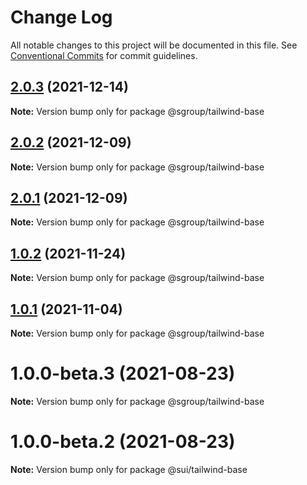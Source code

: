# Change Log

All notable changes to this project will be documented in this file.
See [Conventional Commits](https://conventionalcommits.org) for commit guidelines.

## [2.0.3](https://github.com/sgroupdesign/sui/compare/@sgroup/tailwind-base@2.0.2...@sgroup/tailwind-base@2.0.3) (2021-12-14)

**Note:** Version bump only for package @sgroup/tailwind-base





## [2.0.2](https://github.com/sgroupdesign/sui/compare/@sgroup/tailwind-base@2.0.1...@sgroup/tailwind-base@2.0.2) (2021-12-09)

**Note:** Version bump only for package @sgroup/tailwind-base





## [2.0.1](https://github.com/sgroupdesign/sui/compare/@sgroup/tailwind-base@1.0.2...@sgroup/tailwind-base@2.0.1) (2021-12-09)

**Note:** Version bump only for package @sgroup/tailwind-base





## [1.0.2](https://github.com/sgroupdesign/sui/compare/@sgroup/tailwind-base@1.0.1...@sgroup/tailwind-base@1.0.2) (2021-11-24)

**Note:** Version bump only for package @sgroup/tailwind-base





## [1.0.1](https://github.com/sgroupdesign/sui/compare/@sgroup/tailwind-base@1.0.0-beta.3...@sgroup/tailwind-base@1.0.1) (2021-11-04)

**Note:** Version bump only for package @sgroup/tailwind-base





# 1.0.0-beta.3 (2021-08-23)

**Note:** Version bump only for package @sgroup/tailwind-base





# 1.0.0-beta.2 (2021-08-23)

**Note:** Version bump only for package @sui/tailwind-base
